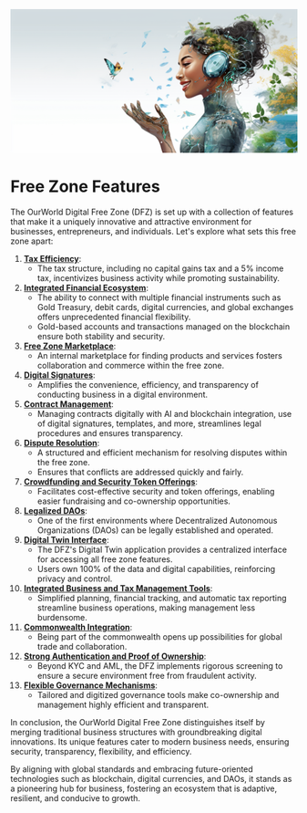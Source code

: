![](img/features.png)

# Free Zone Features

The OurWorld Digital Free Zone (DFZ) is set up with a collection of features that make it a uniquely innovative and attractive environment for businesses, entrepreneurs, and individuals. Let's explore what sets this free zone apart:


1. **[Tax Efficiency]((6_tax_efficiency.md))**:
   * The tax structure, including no capital gains tax and a 5% income tax, incentivizes business activity while promoting sustainability.
1. **[Integrated Financial Ecosystem]((2_financial_system.md))**:
   * The ability to connect with multiple financial instruments such as Gold Treasury, debit cards, digital currencies, and global exchanges offers unprecedented financial flexibility.
   * Gold-based accounts and transactions managed on the blockchain ensure both stability and security.
1. **[Free Zone Marketplace]((5_directory.md))**:
   * An internal marketplace for finding products and services fosters collaboration and commerce within the free zone.
1. **[Digital Signatures](8_digital_signatures.md)**:
   *  Amplifies the convenience, efficiency, and transparency of conducting business in a digital environment.
1. **[Contract Management](9_contract_mgmt.md)**:
   * Managing contracts digitally with AI and blockchain integration, use of digital signatures, templates, and more, streamlines legal procedures and ensures transparency.
1. **[Dispute Resolution](1_dispute_resolution.md)**:
   * A structured and efficient mechanism for resolving disputes within the free zone.
   * Ensures that conflicts are addressed quickly and fairly.
1. **[Crowdfunding and Security Token Offerings]((7_security_token_offerings.md))**:
   * Facilitates cost-effective security and token offerings, enabling easier fundraising and co-ownership opportunities.
1. **[Legalized DAOs](10_legal_dao.md)**:
    * One of the first environments where Decentralized Autonomous Organizations (DAOs) can be legally established and operated.
1. **[Digital Twin Interface]((3_feature_digital_twin.md))**:
   * The DFZ's Digital Twin application provides a centralized interface for accessing all free zone features.
   * Users own 100% of the data and digital capabilities, reinforcing privacy and control.
1. **[Integrated Business and Tax Management Tools]((4_biz_mgmt_tool.md))**:
   * Simplified planning, financial tracking, and automatic tax reporting streamline business operations, making management less burdensome.
1. **[Commonwealth Integration](11_common_wealth.md)**:
    * Being part of the commonwealth opens up possibilities for global trade and collaboration.
1. **[Strong Authentication and Proof of Ownership](12_beyond_kyc.md)**:
    * Beyond KYC and AML, the DFZ implements rigorous screening to ensure a secure environment free from fraudulent activity.
1. **[Flexible Governance Mechanisms](13_governance.md)**:
    * Tailored and digitized governance tools make co-ownership and management highly efficient and transparent.   

In conclusion, the OurWorld Digital Free Zone distinguishes itself by merging traditional business structures with groundbreaking digital innovations. Its unique features cater to modern business needs, ensuring security, transparency, flexibility, and efficiency. 

By aligning with global standards and embracing future-oriented technologies such as blockchain, digital currencies, and DAOs, it stands as a pioneering hub for business, fostering an ecosystem that is adaptive, resilient, and conducive to growth.

